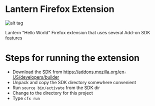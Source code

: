 # Lantern Firefox Extension

![alt tag](https://raw.githubusercontent.com/getlantern/firefox-extension/master/screenshot.png)

Lantern "Hello World" Firefox extension that uses several Add-on SDK features

# Steps for running the extension
* Download the SDK from https://addons.mozilla.org/en-US/developers/builder
* Unpack and copy the SDK directory somewhere convenient
* Run ``source bin/activate`` from the SDK dir
* Change to the directory for this project
* Type ``cfx run``
